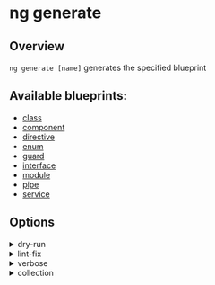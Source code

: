 <!-- Links in /docs/documentation should NOT have `.md` at the end, because they end up in our wiki at release. -->

# ng generate

## Overview
`ng generate [name]` generates the specified blueprint

## Available blueprints:
 - [class](generate/class)
 - [component](generate/component)
 - [directive](generate/directive)
 - [enum](generate/enum)
 - [guard](generate/guard)
 - [interface](generate/interface)
 - [module](generate/module)
 - [pipe](generate/pipe)
 - [service](generate/service)

## Options
<details>
  <summary>dry-run</summary>
  <p>
    <code>--dry-run</code> (aliases: <code>-d</code>) <em>default value: false</em>
  </p>
  <p>
     Run through without making any changes. Will list all files that would have been created when running <code>ng generate</code>.
  </p>
</details>

<details>
  <summary>lint-fix</summary>
  <p>
    <code>--lint-fix</code> (aliases: <code>-lf</code>)
  </p>
  <p>
    Use lint to fix files after generation.
  </p>
  <p>
    You can also set default true to use lint every time after generation. To do this, change the value in <em>.angular-cli.json</em> (<code>defaults.lintFix</code>).
  </p>
</details>

<details>
  <summary>verbose</summary>
  <p>
    <code>--verbose</code> (aliases: <code>-v</code>) <em>default value: false</em>
  </p>
  <p>
    Adds more details to output logging.
  </p>
</details>

<details>
  <summary>collection</summary>
  <p>
    <code>--collection</code> (aliases: <code>-c</code>) <em>default value: schematics-angular-pug</em>
  </p>
  <p>
    Schematics collection to use.
  </p>
</details>
